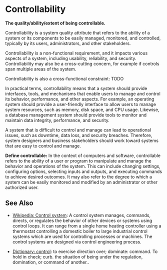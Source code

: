 # Controllability

**The quality/ability/extent of being controllable.**

<span data-chatgpt-prompt="explain controllability (system quality attribute, non-functional requirement, cross-functional constraint )">

Controllability is a system quality attribute that refers to the ability of a system or its components to be easily managed, monitored, and controlled, typically by its users, administrators, and other stakeholders. 


Controllability is a non-functional requirement, and it impacts various aspects of a system, including usability, reliability, and security. Controllability may also be a cross-cutting concern, for example if controls span multiple areas of the system.

Controllability is also a cross-functional constraint: TODO

In practical terms, controllability means that a system should provide interfaces, tools, and mechanisms that enable users to manage and control its behavior, performance, and other aspects. For example, an operating system should provide a user-friendly interface to allow users to manage system resources, such as memory, disk space, and CPU usage. Likewise, a database management system should provide tools to monitor and maintain data integrity, performance, and security.

A system that is difficult to control and manage can lead to operational issues, such as downtime, data loss, and security breaches. Therefore, system designers and business stakeholders should work toward systems that are easy to control and manage.

</span>

**Define controllable:** <span data-chatgpt-prompt="define controllable (computers and software)">In the context of computers and software, controllable refers to the ability of a user or program to manipulate and manage the behavior and operations of the system. This can include changing settings, configuring options, selecting inputs and outputs, and executing commands to achieve desired outcomes. It may also refer to the degree to which a system can be easily monitored and modified by an administrator or other authorized user. 
## See Also

* [Wikipedia: Control system](https://wikipedia.org/wiki/Control_system): A control system manages, commands, directs, or regulates the behavior of other devices or systems using control loops. It can range from a single home heating controller using a thermostat controlling a domestic boiler to large industrial control systems which are used for controlling processes or machines. The control systems are designed via control engineering process.

* [Dictionary: control](https://www.dictionary.com/browse/control): to exercise direction over; dominate: command.
To hold in check; curb. the situation of being under the regulation, domination, or command of another..

